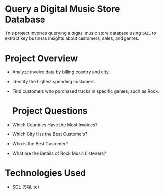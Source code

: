 # Query a Digital Music Store Database

This project involves querying a digital music store database using SQL to extract key business insights about customers, sales, and genres.

# Project Overview
- Analyze invoice data by billing country and city.
- Identify the highest spending customers.
- Find customers who purchased tracks in specific genres, such as Rock.

  # Project Questions
- Which Countries Have the Most Invoices?
- Which City Has the Best Customers?
- Who is the Best Customer?
- What are the Details of Rock Music Listeners?

# Technologies Used
- SQL (SQLite)
